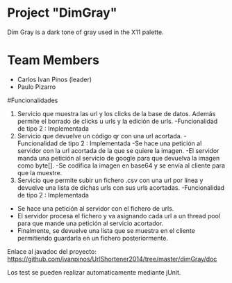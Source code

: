 # Project "DimGray"

Dim Gray is a dark tone of gray used in the X11 palette.

# Team Members

* Carlos Ivan Pinos (leader)
* Paulo Pizarro

#Funcionalidades

1. Servicio que muestra las url y los clicks de la base de datos. Además permite el borrado de clicks u urls y la edición de urls.
   -Funcionalidad de tipo 2 : Implementada
2. Servicio que devuelve un código qr con una url acortada.
  -Funcionalidad de tipo 2 : Implementada
  -Se hace una petición al servidor con la url acortada de la que se quiere la imagen.
  -El servidor manda una petición al servicio de google para que devuelva la imagen como byte[].
  -Se codifica la imagen en base64 y se envía al cliente para que la muestre.
3. Servicio que permite subir un fichero .csv con una url por línea y devuelve una lista de dichas urls con sus urls acortadas.
  -Funcionalidad de tipo 2 : Implementada
  - Se hace una petición al servidor con el fichero de urls.
  - El servidor procesa el fichero y va asignando cada url a un thread pool para que mande una petición al servicio acortador.
  - Finalmente, se devuelve una lista que se muestra en el cliente permitiendo guardarla en un fichero posteriormente.

Enlace al javadoc del proyecto: https://github.com/ivanpinos/UrlShortener2014/tree/master/dimGray/doc

Los test se pueden realizar automaticamente mediante jUnit.
